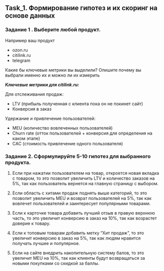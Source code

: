 ## Task_1. Формирование гипотез и их скоринг на основе данных

### Задание 1 . Выберите любой продукт.
Например ваш продукт
- ozon.ru
- citilink.ru
- telegram

Какие бы ключевые метрики вы выделили? Опишите почему вы выбрали именно их и можно ли их измерить

_**Ключевые метрики для citilink.ru:**_

Для отслеживания продаж:
-	LTV (прибыль полученная с клиента пока он не покинет сайт)
-	Конверсия в заказ

Удержание и привлечение пользователей:
-	MEU (количество вовлеченных пользователей)
-	Churn rate (отток пользователей + конверсия для определения на каком этапе)
-	CAC (стоимость привлечение одного пользователя)


### Задание 2. Сформулируйте 5-10 гипотез для выбранного продукта.

1. Если при нажатии пользователем на товар, откроется новая вкладка с товаром, то это позволит увеличить LTV и количество заказов на 5%, так как пользователь вернется на главную страницу с выбором.

2. Если область с хитами продаж поднять выше категорий, то это позволит увеличить MEU и возврат пользователей на 5%, так как вовлечет пользователей и заинтересует популярными товарами.

3. Если к карточке товара добавить лучший отзыв в правую верхнюю часть, то это увеличит конверсию в заказ на 10%, так как возрастет доверие к товару.

4. Если к топовым товарам добавить метку “Хит продаж”, то это увеличит конверсию в заказ на 5%, так как людям нравится получать лучшее и популярное.

5. Если на сайте внедрить накопительную систему балов, то это увеличит MEU на 10%, так как клиенты будут возвращаться за новыми покупками со скидкой за баллы.
